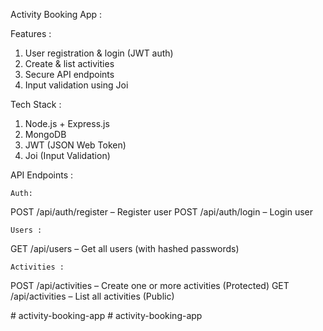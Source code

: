 Activity Booking App : 

Features  :

1. User registration & login (JWT auth)
2. Create & list activities
3. Secure API endpoints
4. Input validation using Joi

Tech Stack :

1. Node.js + Express.js
2. MongoDB
3. JWT (JSON Web Token)
4. Joi (Input Validation)

API Endpoints : 

    Auth:

   POST /api/auth/register – Register user
   POST /api/auth/login – Login user

    Users :

   GET /api/users – Get all users (with hashed passwords)

    Activities :

   POST /api/activities – Create one or more activities (Protected)
   GET /api/activities – List all activities (Public)

   #   a c t i v i t y - b o o k i n g - a p p  
 #   a c t i v i t y - b o o k i n g - a p p  
 